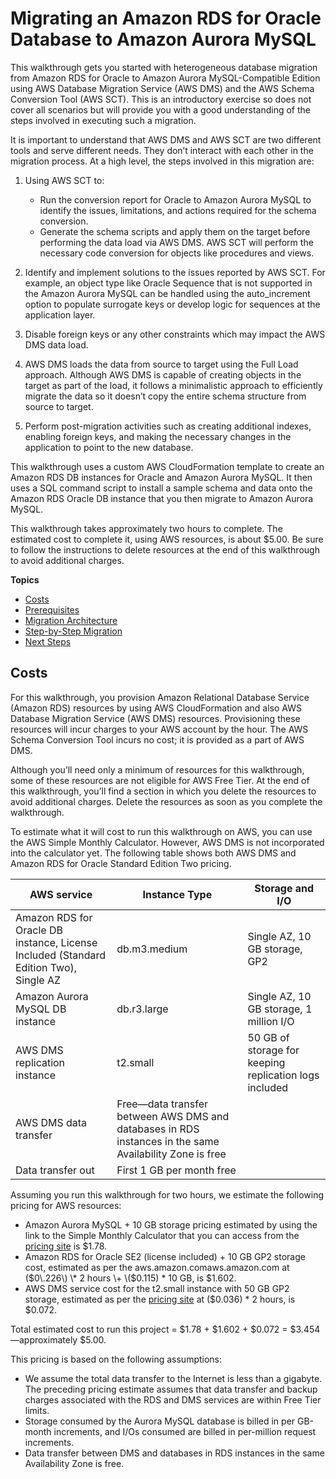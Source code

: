 # Migrating an Amazon RDS for Oracle Database to Amazon Aurora MySQL<a name="chap-rdsoracle2aurora"></a>

This walkthrough gets you started with heterogeneous database migration from Amazon RDS for Oracle to Amazon Aurora MySQL\-Compatible Edition using AWS Database Migration Service \(AWS DMS\) and the AWS Schema Conversion Tool \(AWS SCT\)\. This is an introductory exercise so does not cover all scenarios but will provide you with a good understanding of the steps involved in executing such a migration\.

It is important to understand that AWS DMS and AWS SCT are two different tools and serve different needs\. They don’t interact with each other in the migration process\. At a high level, the steps involved in this migration are:

1. Using AWS SCT to:
   + Run the conversion report for Oracle to Amazon Aurora MySQL to identify the issues, limitations, and actions required for the schema conversion\.
   + Generate the schema scripts and apply them on the target before performing the data load via AWS DMS\. AWS SCT will perform the necessary code conversion for objects like procedures and views\.

1. Identify and implement solutions to the issues reported by AWS SCT\. For example, an object type like Oracle Sequence that is not supported in the Amazon Aurora MySQL can be handled using the auto\_increment option to populate surrogate keys or develop logic for sequences at the application layer\.

1. Disable foreign keys or any other constraints which may impact the AWS DMS data load\.

1.  AWS DMS loads the data from source to target using the Full Load approach\. Although AWS DMS is capable of creating objects in the target as part of the load, it follows a minimalistic approach to efficiently migrate the data so it doesn’t copy the entire schema structure from source to target\.

1. Perform post\-migration activities such as creating additional indexes, enabling foreign keys, and making the necessary changes in the application to point to the new database\.

This walkthrough uses a custom AWS CloudFormation template to create an Amazon RDS DB instances for Oracle and Amazon Aurora MySQL\. It then uses a SQL command script to install a sample schema and data onto the Amazon RDS Oracle DB instance that you then migrate to Amazon Aurora MySQL\.

This walkthrough takes approximately two hours to complete\. The estimated cost to complete it, using AWS resources, is about $5\.00\. Be sure to follow the instructions to delete resources at the end of this walkthrough to avoid additional charges\.

**Topics**
+ [Costs](#chap-rdsoracle2aurora.costs)
+ [Prerequisites](chap-rdsoracle2aurora.prerequisites.md)
+ [Migration Architecture](chap-rdsoracle2aurora.architecture.md)
+ [Step\-by\-Step Migration](chap-rdsoracle2aurora.steps.md)
+ [Next Steps](chap-rdsoracle2aurora.nextsteps.md)

## Costs<a name="chap-rdsoracle2aurora.costs"></a>

For this walkthrough, you provision Amazon Relational Database Service \(Amazon RDS\) resources by using AWS CloudFormation and also AWS Database Migration Service \(AWS DMS\) resources\. Provisioning these resources will incur charges to your AWS account by the hour\. The AWS Schema Conversion Tool incurs no cost; it is provided as a part of AWS DMS\.

Although you’ll need only a minimum of resources for this walkthrough, some of these resources are not eligible for AWS Free Tier\. At the end of this walkthrough, you’ll find a section in which you delete the resources to avoid additional charges\. Delete the resources as soon as you complete the walkthrough\.

To estimate what it will cost to run this walkthrough on AWS, you can use the AWS Simple Monthly Calculator\. However, AWS DMS is not incorporated into the calculator yet\. The following table shows both AWS DMS and Amazon RDS for Oracle Standard Edition Two pricing\.


|  AWS service  | Instance Type | Storage and I/O | 
| --- | --- | --- | 
|   Amazon RDS for Oracle DB instance, License Included \(Standard Edition Two\), Single AZ  |  db\.m3\.medium  |  Single AZ, 10 GB storage, GP2  | 
|   Amazon Aurora MySQL DB instance  |  db\.r3\.large  |  Single AZ, 10 GB storage, 1 million I/O  | 
|   AWS DMS replication instance  |  t2\.small  |  50 GB of storage for keeping replication logs included  | 
|   AWS DMS data transfer  |  Free—​data transfer between AWS DMS and databases in RDS instances in the same Availability Zone is free  |  | 
|  Data transfer out  |  First 1 GB per month free  |  | 

Assuming you run this walkthrough for two hours, we estimate the following pricing for AWS resources:
+  Amazon Aurora MySQL \+ 10 GB storage pricing estimated by using the link to the Simple Monthly Calculator that you can access from the [pricing site](https://aws.amazon.com/dms/pricing/) is $1\.78\.
+  Amazon RDS for Oracle SE2 \(license included\) \+ 10 GB GP2 storage cost, estimated as per the aws\.amazon\.comaws\.amazon\.com at \($0\.226\) \* 2 hours \+ \($0\.115\) \* 10 GB, is $1\.602\.
+  AWS DMS service cost for the t2\.small instance with 50 GB GP2 storage, estimated as per the [pricing site](https://aws.amazon.com/dms/pricing/) at \($0\.036\) \* 2 hours, is $0\.072\.

Total estimated cost to run this project = $1\.78 \+ $1\.602 \+ $0\.072 = $3\.454—​approximately $5\.00\.

This pricing is based on the following assumptions:
+ We assume the total data transfer to the Internet is less than a gigabyte\. The preceding pricing estimate assumes that data transfer and backup charges associated with the RDS and DMS services are within Free Tier limits\.
+ Storage consumed by the Aurora MySQL database is billed in per GB\-month increments, and I/Os consumed are billed in per\-million request increments\.
+ Data transfer between DMS and databases in RDS instances in the same Availability Zone is free\.
